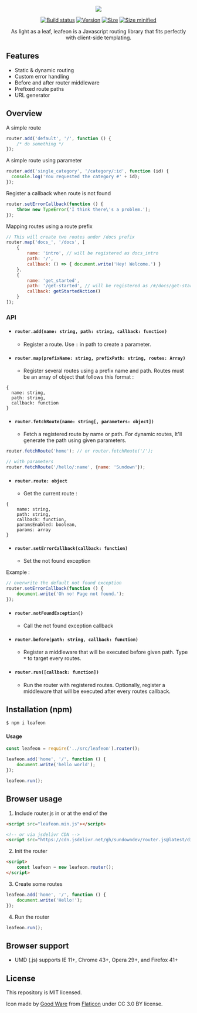 <p align="center">
  <img src="https://i.imgur.com/oIbG1gB.png" />
</p>

<p align="center">
  <a href="https://travis-ci.org/sundowndev/leafeon"><img src="https://api.travis-ci.org/sundowndev/leafeon.svg?branch=master" alt="Build status"></a>
  <a href="https://github.com/sundowndev/leafeon/releases"><img src="https://img.shields.io/github/tag/Sundowndev/router.js.svg?style=flat-square" alt="Version"></a>
  <a href="#"><img src="https://img.shields.io/badge/size-10kb-brightgreen.svg?style=flat-square" alt="Size"></a>
  <a href="#"><img src="https://img.shields.io/badge/minified%20size-4kb-brightgreen.svg?style=flat-square" alt="Size minified"></a>
</p>

<p align="center">As light as a leaf, leafeon is a Javascript routing library that fits perfectly with client-side templating.</p>

## Features

- Static & dynamic routing
- Custom error handling
- Before and after router middleware
- Prefixed route paths
- URL generator

## Overview

A simple route

~~~js
router.add('default', '/', function () {
    /* do something */
});
~~~

A simple route using parameter

~~~js
router.add('single_category', '/category/:id', function (id) {
  console.log('You requested the category #' + id);
});
~~~

Register a callback when route is not found

~~~js
router.setErrorCallback(function () {
    throw new TypeError('I think there\'s a problem.');
});
~~~

Mapping routes using a route prefix

~~~js
// This will create two routes under /docs prefix
router.map('docs_', '/docs', [
    {
        name: 'intro', // will be registered as docs_intro
        path: '/',
        callback: () => { document.write('Hey! Welcome.') }
    },
    {
        name: 'get_started',
        path: '/get-started', // will be registered as /#/docs/get-started
        callback: getStartedAction()
    }
]);
~~~

### API

- #### `router.add(name: string, path: string, callback: function)`

  - Register a route. Use `:` in path to create a parameter.

- #### `router.map(prefixName: string, prefixPath: string, routes: Array)`

  - Register several routes using a prefix name and path. Routes must be an array of object that follows this format :

~~~
{
  name: string,
  path: string,
  callback: function
}
~~~

- #### `router.fetchRoute(name: string[, parameters: object])`

  - Fetch a registered route by name or path. For dynamic routes, It'll generate the path using given parameters.

~~~js
router.fetchRoute('home'); // or router.fetchRoute('/');

// with parameters
router.fetchRoute('/hello/:name', {name: 'Sundown'});
~~~

- #### `router.route: object`

  - Get the current route :

~~~
{
    name: string,
    path: string,
    callback: function,
    paramsEnabled: boolean,
    params: array
}
~~~

- #### `router.setErrorCallback(callback: function)`

  - Set the not found exception

Example :

~~~js
// overwrite the default not found exception
router.setErrorCallback(function () {
    document.write('Oh no! Page not found.');
});
~~~

- #### `router.notFoundException()`

  - Call the not found exception callback

- #### `router.before(path: string, callback: function)`

  - Register a middleware that will be executed before given path. Type **`*`** to target every routes.

- #### `router.run([callback: function])`

  - Run the router with registered routes. Optionally, register a middleware that will be executed after every routes callback.

## Installation (npm)

~~~bash
$ npm i leafeon
~~~

#### Usage

```js
const leafeon = require('../src/leafeon').router();

leafeon.add('home', '/', function () {
    document.write('hello world');
});

leafeon.run();
```

## Browser usage

1. Include router.js in **<head>** or at the end of the **<body>**

~~~html
<script src="leafeon.min.js"></script>

<!-- or via jsdelivr CDN -->
<script src="https://cdn.jsdelivr.net/gh/sundowndev/router.js@latest/dist/leafeon.min.js"></script>
~~~

2. Init the router

~~~html
<script>
    const leafeon = new leafeon.router();
</script>
~~~

3. Create some routes

~~~js
leafeon.add('home', '/', function () {
    document.write('Hello!');
});
~~~

4. Run the router

~~~js
leafeon.run();
~~~

## Browser support

- UMD (.js) supports IE 11+, Chrome 43+, Opera 29+, and Firefox 41+

## License

This repository is MIT licensed.

Icon made by [Good Ware](https://www.flaticon.com/authors/good-ware) from [Flaticon](https://www.flaticon.com) under CC 3.0 BY license.
